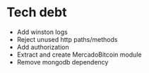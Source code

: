 # Tech debt

- Add winston logs
- Reject unused http paths/methods
- Add authorization
- Extract and create MercadoBitcoin module
- Remove mongodb dependency